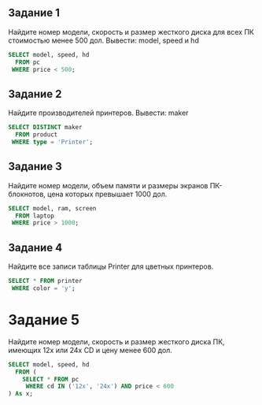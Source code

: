 ## Задание 1

Найдите номер модели, скорость и размер жесткого диска для всех ПК стоимостью менее 500 дол. Вывести: model, speed и hd

```sql
SELECT model, speed, hd 
  FROM pc 
 WHERE price < 500;
```

## Задание 2

Найдите производителей принтеров. Вывести: maker

```sql
SELECT DISTINCT maker
  FROM product
 WHERE type = 'Printer';
```

## Задание 3

Найдите номер модели, объем памяти и размеры экранов ПК-блокнотов, цена которых превышает 1000 дол.

```sql
SELECT model, ram, screen
  FROM laptop
 WHERE price > 1000;
```

## Задание 4

Найдите все записи таблицы Printer для цветных принтеров.

```sql
SELECT * FROM printer
 WHERE color = 'y';
```

# Задание 5

Найдите номер модели, скорость и размер жесткого диска ПК, имеющих 12x или 24x CD и цену менее 600 дол.

```sql
SELECT model, speed, hd
  FROM (
    SELECT * FROM pc
     WHERE cd IN ('12x', '24x') AND price < 600
) As x;
```

